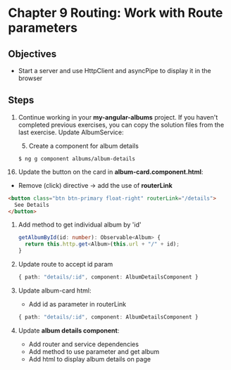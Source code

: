 # Chapter 9 Routing: Work with Route parameters

## Objectives

- Start a server and use HttpClient and asyncPipe to display it in the browser

## Steps

1. Continue working in your **my-angular-albums** project. If you haven't completed previous exercises, you can copy the solution files from the last exercise.
   Update AlbumService:

   5. Create a component for album details

   ```console
   $ ng g component albums/album-details
   ```

16) Update the button on the card in **album-card.component.html**:

- Remove (click) directive -> add the use of **routerLink**

```html
<button class="btn btn-primary float-right" routerLink="/details">
  See Details
</button>
```

1. Add method to get individual album by 'id'

   ```typescript
   getAlbumById(id: number): Observable<Album> {
     return this.http.get<Album>(this.url + "/" + id);
   }
   ```

1. Update route to accept id param

   ```typescript
   { path: "details/:id", component: AlbumDetailsComponent }
   ```

1. Update album-card html:

   - Add id as parameter in routerLink

   ```typescript
   { path: "details/:id", component: AlbumDetailsComponent }
   ```

1. Update **album details component**:

   - Add router and service dependencies
   - Add method to use parameter and get album
   - Add html to display album details on page
